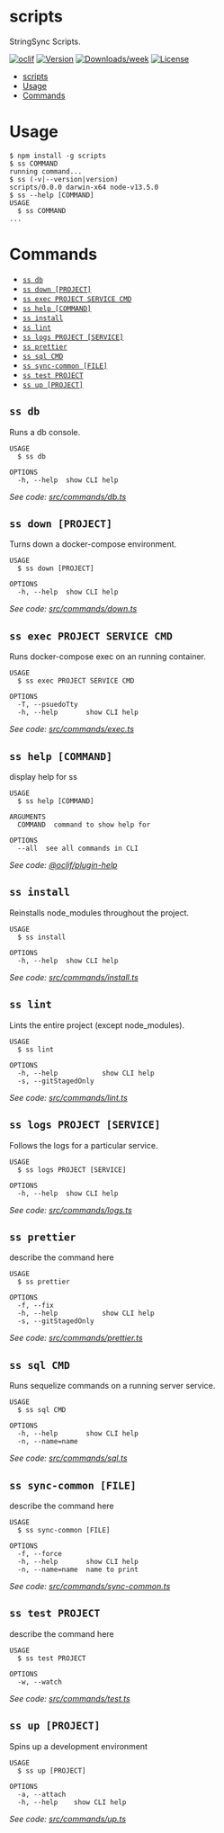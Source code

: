 # scripts

StringSync Scripts.

[![oclif](https://img.shields.io/badge/cli-oclif-brightgreen.svg)](https://oclif.io)
[![Version](https://img.shields.io/npm/v/scripts.svg)](https://npmjs.org/package/scripts)
[![Downloads/week](https://img.shields.io/npm/dw/scripts.svg)](https://npmjs.org/package/scripts)
[![License](https://img.shields.io/npm/l/scripts.svg)](https://github.com/jaredjj3/string-sync/blob/master/package.json)

<!-- toc -->
* [scripts](#scripts)
* [Usage](#usage)
* [Commands](#commands)
<!-- tocstop -->

# Usage

<!-- usage -->
```sh-session
$ npm install -g scripts
$ ss COMMAND
running command...
$ ss (-v|--version|version)
scripts/0.0.0 darwin-x64 node-v13.5.0
$ ss --help [COMMAND]
USAGE
  $ ss COMMAND
...
```
<!-- usagestop -->

# Commands

<!-- commands -->
* [`ss db`](#ss-db)
* [`ss down [PROJECT]`](#ss-down-project)
* [`ss exec PROJECT SERVICE CMD`](#ss-exec-project-service-cmd)
* [`ss help [COMMAND]`](#ss-help-command)
* [`ss install`](#ss-install)
* [`ss lint`](#ss-lint)
* [`ss logs PROJECT [SERVICE]`](#ss-logs-project-service)
* [`ss prettier`](#ss-prettier)
* [`ss sql CMD`](#ss-sql-cmd)
* [`ss sync-common [FILE]`](#ss-sync-common-file)
* [`ss test PROJECT`](#ss-test-project)
* [`ss up [PROJECT]`](#ss-up-project)

## `ss db`

Runs a db console.

```
USAGE
  $ ss db

OPTIONS
  -h, --help  show CLI help
```

_See code: [src/commands/db.ts](https://github.com/jaredjj3/string-sync/blob/v0.0.0/src/commands/db.ts)_

## `ss down [PROJECT]`

Turns down a docker-compose environment.

```
USAGE
  $ ss down [PROJECT]

OPTIONS
  -h, --help  show CLI help
```

_See code: [src/commands/down.ts](https://github.com/jaredjj3/string-sync/blob/v0.0.0/src/commands/down.ts)_

## `ss exec PROJECT SERVICE CMD`

Runs docker-compose exec on an running container.

```
USAGE
  $ ss exec PROJECT SERVICE CMD

OPTIONS
  -T, --psuedoTty
  -h, --help       show CLI help
```

_See code: [src/commands/exec.ts](https://github.com/jaredjj3/string-sync/blob/v0.0.0/src/commands/exec.ts)_

## `ss help [COMMAND]`

display help for ss

```
USAGE
  $ ss help [COMMAND]

ARGUMENTS
  COMMAND  command to show help for

OPTIONS
  --all  see all commands in CLI
```

_See code: [@oclif/plugin-help](https://github.com/oclif/plugin-help/blob/v2.2.1/src/commands/help.ts)_

## `ss install`

Reinstalls node_modules throughout the project.

```
USAGE
  $ ss install

OPTIONS
  -h, --help  show CLI help
```

_See code: [src/commands/install.ts](https://github.com/jaredjj3/string-sync/blob/v0.0.0/src/commands/install.ts)_

## `ss lint`

Lints the entire project (except node_modules).

```
USAGE
  $ ss lint

OPTIONS
  -h, --help           show CLI help
  -s, --gitStagedOnly
```

_See code: [src/commands/lint.ts](https://github.com/jaredjj3/string-sync/blob/v0.0.0/src/commands/lint.ts)_

## `ss logs PROJECT [SERVICE]`

Follows the logs for a particular service.

```
USAGE
  $ ss logs PROJECT [SERVICE]

OPTIONS
  -h, --help  show CLI help
```

_See code: [src/commands/logs.ts](https://github.com/jaredjj3/string-sync/blob/v0.0.0/src/commands/logs.ts)_

## `ss prettier`

describe the command here

```
USAGE
  $ ss prettier

OPTIONS
  -f, --fix
  -h, --help           show CLI help
  -s, --gitStagedOnly
```

_See code: [src/commands/prettier.ts](https://github.com/jaredjj3/string-sync/blob/v0.0.0/src/commands/prettier.ts)_

## `ss sql CMD`

Runs sequelize commands on a running server service.

```
USAGE
  $ ss sql CMD

OPTIONS
  -h, --help       show CLI help
  -n, --name=name
```

_See code: [src/commands/sql.ts](https://github.com/jaredjj3/string-sync/blob/v0.0.0/src/commands/sql.ts)_

## `ss sync-common [FILE]`

describe the command here

```
USAGE
  $ ss sync-common [FILE]

OPTIONS
  -f, --force
  -h, --help       show CLI help
  -n, --name=name  name to print
```

_See code: [src/commands/sync-common.ts](https://github.com/jaredjj3/string-sync/blob/v0.0.0/src/commands/sync-common.ts)_

## `ss test PROJECT`

describe the command here

```
USAGE
  $ ss test PROJECT

OPTIONS
  -w, --watch
```

_See code: [src/commands/test.ts](https://github.com/jaredjj3/string-sync/blob/v0.0.0/src/commands/test.ts)_

## `ss up [PROJECT]`

Spins up a development environment

```
USAGE
  $ ss up [PROJECT]

OPTIONS
  -a, --attach
  -h, --help    show CLI help
```

_See code: [src/commands/up.ts](https://github.com/jaredjj3/string-sync/blob/v0.0.0/src/commands/up.ts)_
<!-- commandsstop -->
